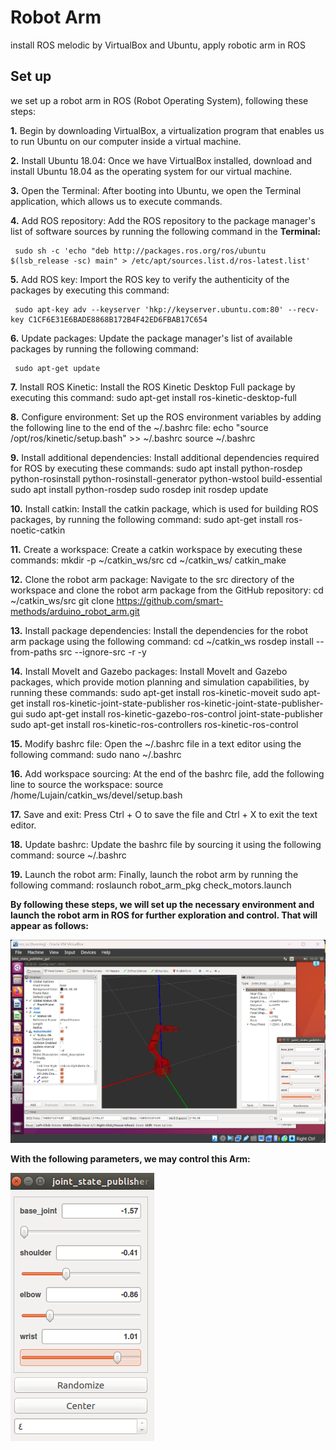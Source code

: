 # Robot Arm
install ROS melodic by VirtualBox and Ubuntu, apply robotic arm in ROS
## Set up
we set up a robot arm in ROS (Robot Operating System), following these steps:

 **1.** Begin by downloading VirtualBox, a virtualization program that enables us to run Ubuntu on our computer inside a virtual machine.

 **2.** Install Ubuntu 18.04: Once we have VirtualBox installed, download and install Ubuntu 18.04 as the operating system for our virtual machine.

 **3.** Open the Terminal: After booting into Ubuntu, we open the Terminal application, which allows us to execute commands.

 **4.** Add ROS repository: Add the ROS repository to the package manager's list of software sources by running the following command in the **Terminal:**
 
     sudo sh -c 'echo "deb http://packages.ros.org/ros/ubuntu $(lsb_release -sc) main" > /etc/apt/sources.list.d/ros-latest.list'

 **5.** Add ROS key: Import the ROS key to verify the authenticity of the packages by executing this command:
 
     sudo apt-key adv --keyserver 'hkp://keyserver.ubuntu.com:80' --recv-key C1CF6E31E6BADE8868B172B4F42ED6FBAB17C654

 **6.** Update packages: Update the package manager's list of available packages by running the following command:
 
     sudo apt-get update

 **7.** Install ROS Kinetic: Install the ROS Kinetic Desktop Full package by executing this command:
    sudo apt-get install ros-kinetic-desktop-full

 **8.** Configure environment: Set up the ROS environment variables by adding the following line to the end of the ~/.bashrc file:
   echo "source /opt/ros/kinetic/setup.bash" >> ~/.bashrc
   source ~/.bashrc

 **9.** Install additional dependencies: Install additional dependencies required for ROS by executing these commands:
   sudo apt install python-rosdep python-rosinstall python-rosinstall-generator python-wstool build-essential
   sudo apt install python-rosdep
   sudo rosdep init
   rosdep update

 **10.** Install catkin: Install the catkin package, which is used for building ROS packages, by running the following command:
   sudo apt-get install ros-noetic-catkin

 **11.**	Create a workspace: Create a catkin workspace by executing these commands:
  mkdir -p ~/catkin_ws/src
  cd ~/catkin_ws/
  catkin_make

 **12.**	Clone the robot arm package: Navigate to the src directory of the workspace and clone the robot arm package from the GitHub repository:
  cd ~/catkin_ws/src
  git clone https://github.com/smart-methods/arduino_robot_arm.git

 **13.**	Install package dependencies: Install the dependencies for the robot arm package using the following command:
  cd ~/catkin_ws
  rosdep install --from-paths src --ignore-src -r -y

 **14.**	Install MoveIt and Gazebo packages: Install MoveIt and Gazebo packages, which provide motion planning and simulation capabilities, by running these commands:
  sudo apt-get install ros-kinetic-moveit
  sudo apt-get install ros-kinetic-joint-state-publisher ros-kinetic-joint-state-publisher-gui
  sudo apt-get install ros-kinetic-gazebo-ros-control joint-state-publisher
  sudo apt-get install ros-kinetic-ros-controllers ros-kinetic-ros-control

 **15.**	Modify bashrc file: Open the ~/.bashrc file in a text editor using the following command:
  sudo nano ~/.bashrc

 **16.**	Add workspace sourcing: At the end of the bashrc file, add the following line to source the workspace:
  source /home/Lujain/catkin_ws/devel/setup.bash

 **17.**	Save and exit: Press Ctrl + O to save the file and Ctrl + X to exit the text editor.

 **18.**	Update bashrc: Update the bashrc file by sourcing it using the following command:
  source ~/.bashrc

 **19.**	Launch the robot arm: Finally, launch the robot arm by running the following command:
  roslaunch robot_arm_pkg check_motors.launch

**By following these steps, we will set up the necessary environment and launch the robot arm in ROS for further exploration and control. That will appear as follows:** 

![picture](RobotArm.png)

**With the following parameters, we may control this Arm:**
 
![picture2](ArmControl.png)
